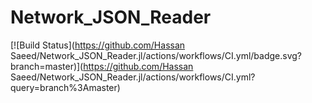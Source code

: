 # Network_JSON_Reader

[![Build Status](https://github.com/Hassan Saeed/Network_JSON_Reader.jl/actions/workflows/CI.yml/badge.svg?branch=master)](https://github.com/Hassan Saeed/Network_JSON_Reader.jl/actions/workflows/CI.yml?query=branch%3Amaster)
